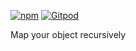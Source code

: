 [![npm](https://img.shields.io/npm/v/@freephoenix888/recursive-object-map.svg)](https://www.npmjs.com/package/@freephoenix888/recursive-object-map) 
[![Gitpod](https://img.shields.io/badge/Gitpod-ready--to--code-blue?logo=gitpod)](https://gitpod.io/#https://github.com/FreePhoenix888/recursive-object-map.git) 

Map your object recursively

